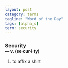 ```yaml
---
layout: post
category: terms
tagline: "Word of the Day"
tags: [alpha_s]
term: security
---
```


<h3>Security<br/> <small>&mdash; v. (se<span>&middot;</span>cur<span>&middot;</span>i<span>&middot;</span>ty)</small></h3>
<p><ol>
<li>to affix a shirt</li>
</ol></p>
